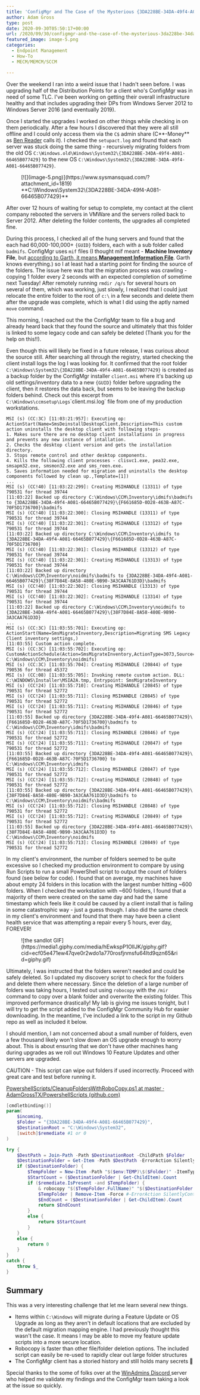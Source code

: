 ```yaml
---
title: 'ConfigMgr and The Case of the Mysterious {3DA228BE-34DA-49f4-A081-66465B077429} Folder'
author: Adam Gross
type: post
date: 2020-09-30T05:50:17+00:00
url: /2020/09/30/configmgr-and-the-case-of-the-mysterious-3da228be-34da-49f4-a081-66465b077429-folder/
featured_image: image-5.png
categories:
  - Endpoint Management
  - How-To
  - MECM/MEMCM/SCCM

---
```

Over the weekend I ran into a weird issue that I hadn't seen before. I was upgrading half of the Distribution Points for a client who's ConfigMgr was in need of some TLC. I've been working on getting their overall infrastructure healthy and that includes upgrading their DPs from Windows Server 2012 to Windows Server 2016 (and eventually 2019). 

Once I started the upgrades I worked on other things while checking in on them periodically. After a few hours I discovered that they were all still offline and I could only access them via the `C$` admin share (C**-Money** as [Ben Reader](https://twitter.com/powers_hell) calls it). I checked the `setupact.log` and found that each server was stuck doing the same thing - recursively migrating folders from the old OS `C:\Windows.old\Windows\System32\{3DA228BE-34DA-49f4-A081-66465B077429}` to the new OS `C:\Windows\System32\{3DA228BE-34DA-49f4-A081-66465B077429}`.

<div class="wp-block-image is-style-default">
  <figure class="aligncenter size-full is-resized">[![](image-5.png)](https://www.sysmansquad.com/?attachment_id=1819)<figcaption>**C:\Windows\System32\{3DA228BE-34DA-49f4-A081-66465B077429}**</figcaption></figure>
</div>

After over 12 hours of waiting for setup to complete, my contact at the client company rebooted the servers in VMWare and the servers rolled back to Server 2012. After deleting the folder contents, the upgrades all completed fine.

During this process, I checked all of the hung servers and found that the each had 60,000-100,000+ `{GUID}` folders, each with a sub folder called `badmifs`. ConfigMgr uses `mif` files (I thought mif meant - **Machine Inventory File**, but [according to Garth, it means **Management Information File**](https://www.enhansoft.com/what-is-a-management-information-format-mif-file/). Garth knows everything.) so I at least had a starting point for finding the source of the folders. The issue here was that the migration process was crawling - copying 1 folder every 2 seconds with an expected completion of sometime next Tuesday! After remotely running `rmdir /q/s` for several hours on several of them, which was working, just slowly, I realized that I could just relocate the entire folder to the root of `c:\` in a few seconds and delete them after the upgrade was complete, which is what I did using the aptly named `move` command.

This morning, I reached out the the ConfigMgr team to file a bug and already heard back that they found the source and ultimately that this folder is linked to some legacy code and can safely be deleted (Thank you for the help on this!!). 

Even though this will likely be fixed in a future release, I was curious about the source still. After searching all through the registry, started checking the client install logs the log I was looking for. It confirmed that the root folder `C:\Windows\System32\{3DA228BE-34DA-49f4-A081-66465B077429}` is created as a backup folder by the ConfigMgr installer `client.msi` where it's backing up old settings/inventory data to a new `{GUID}` folder before upgrading the client, then it restores the data back, but seems to be leaving the backup folders behind. Check out this excerpt from `C:\Windows\ccmsetup\Logs`\`client.msi.log` file from one of my production workstations.


```text
MSI (s) (CC:3C) [11:03:21:957]: Executing op: ActionStart(Name=SmsDeinstallDesktopClient,Description=This custom action uninstalls the desktop client with following steps-
1. Makes sure there are no desktop client installations in progress and prevents any new instance of intallation.
2. Checks the desktop client version and gets the installation directory.
3. Stops remote control and other desktop components.
4. Kills the following client processes - clisvc1.exe, pea32.exe, smsapm32.exe, smsmon32.exe and sms_reen.exe.
5. Saves information needed for migration and uninstalls the desktop components followed by clean up.,Template=[1])
...
MSI (s) (CC!40) [11:03:22:299]: Creating MSIHANDLE (13311) of type 790531 for thread 39744
[11:03:22] Backed up directory C:\Windows\CCM\Inventory\idmifs\badmifs to {3DA228BE-34DA-49f4-A081-66465B077429}\{F661685D-0D28-463B-A87C-70F5D1736700}\badmifs
MSI (s) (CC!40) [11:03:22:300]: Closing MSIHANDLE (13311) of type 790531 for thread 39744
MSI (s) (CC!40) [11:03:22:301]: Creating MSIHANDLE (13312) of type 790531 for thread 39744
[11:03:22] Backed up directory C:\Windows\CCM\Inventory\idmifs to {3DA228BE-34DA-49f4-A081-66465B077429}\{F661685D-0D28-463B-A87C-70F5D1736700}
MSI (s) (CC!40) [11:03:22:301]: Closing MSIHANDLE (13312) of type 790531 for thread 39744
MSI (s) (CC!40) [11:03:22:301]: Creating MSIHANDLE (13313) of type 790531 for thread 39744
[11:03:22] Backed up directory C:\Windows\CCM\Inventory\noidmifs\badmifs to {3DA228BE-34DA-49f4-A081-66465B077429}\{38F7D84E-8A58-480E-9B90-3A3CAA761D3D}\badmifs
MSI (s) (CC!40) [11:03:22:302]: Closing MSIHANDLE (13313) of type 790531 for thread 39744
MSI (s) (CC!40) [11:03:22:302]: Creating MSIHANDLE (13314) of type 790531 for thread 39744
[11:03:22] Backed up directory C:\Windows\CCM\Inventory\noidmifs to {3DA228BE-34DA-49f4-A081-66465B077429}\{38F7D84E-8A58-480E-9B90-3A3CAA761D3D}
... 
MSI (s) (CC:3C) [11:03:55:701]: Executing op: ActionStart(Name=SmsMigrateInventory,Description=Migrating SMS Legacy Client inventory settings,)
[11:03:55] Custom action complete.
MSI (s) (CC:3C) [11:03:55:702]: Executing op: CustomActionSchedule(Action=SmsMigrateInventory,ActionType=3073,Source=BinaryData,Target=SmsMigrateInventory,CustomActionData=C:\Windows\CCM\Inventory\idmifs
C:\Windows\CCM\Inventory\noidmifs)
MSI (s) (CC:3C) [11:03:55:704]: Creating MSIHANDLE (20844) of type 790536 for thread 45372
MSI (s) (CC:08) [11:03:55:705]: Invoking remote custom action. DLL: C:\WINDOWS\Installer\MSIA2A.tmp, Entrypoint: SmsMigrateInventory
MSI (s) (CC!24) [11:03:55:710]: Creating MSIHANDLE (20845) of type 790531 for thread 52772
MSI (s) (CC!24) [11:03:55:711]: Closing MSIHANDLE (20845) of type 790531 for thread 52772
MSI (s) (CC!24) [11:03:55:711]: Creating MSIHANDLE (20846) of type 790531 for thread 52772
[11:03:55] Backed up directory {3DA228BE-34DA-49f4-A081-66465B077429}\{F661685D-0D28-463B-A87C-70F5D1736700}\badmifs to C:\Windows\CCM\Inventory\idmifs\badmifs
MSI (s) (CC!24) [11:03:55:711]: Closing MSIHANDLE (20846) of type 790531 for thread 52772
MSI (s) (CC!24) [11:03:55:711]: Creating MSIHANDLE (20847) of type 790531 for thread 52772
[11:03:55] Backed up directory {3DA228BE-34DA-49f4-A081-66465B077429}\{F661685D-0D28-463B-A87C-70F5D1736700} to C:\Windows\CCM\Inventory\idmifs
MSI (s) (CC!24) [11:03:55:712]: Closing MSIHANDLE (20847) of type 790531 for thread 52772
MSI (s) (CC!24) [11:03:55:712]: Creating MSIHANDLE (20848) of type 790531 for thread 52772
[11:03:55] Backed up directory {3DA228BE-34DA-49f4-A081-66465B077429}\{38F7D84E-8A58-480E-9B90-3A3CAA761D3D}\badmifs to C:\Windows\CCM\Inventory\noidmifs\badmifs
MSI (s) (CC!24) [11:03:55:712]: Closing MSIHANDLE (20848) of type 790531 for thread 52772
MSI (s) (CC!24) [11:03:55:712]: Creating MSIHANDLE (20849) of type 790531 for thread 52772
[11:03:55] Backed up directory {3DA228BE-34DA-49f4-A081-66465B077429}\{38F7D84E-8A58-480E-9B90-3A3CAA761D3D} to C:\Windows\CCM\Inventory\noidmifs
MSI (s) (CC!24) [11:03:55:713]: Closing MSIHANDLE (20849) of type 790531 for thread 52772
```


In my client's environment, the number of folders seemed to be quite excessive so I checked my production environment to compare by using Run Scripts to run a small PowerShell script to output the count of folders found (see below for code). I found that on average, my machines have about empty 24 folders in this location with the largest number hitting ~600 folders. When I checked the workstation with ~600 folders, I found that a majority of them were created on the same day and had the same timestamp which feels like it could be caused by a client install that is failing in some catastrophic way - just a guess though. I also did the same check in my client's environment and found that there may have been a client health service that was attempting a repair every 5 hours, ever day, FOREVER!

<div class="wp-block-image is-style-default">
  <figure class="aligncenter is-resized">![the sandlot GIF](https://media1.giphy.com/media/hEwkspP1OllJK/giphy.gif?cid=ecf05e471ew47qve0r2wdo1a770rosfjnmsfu64ltd9qzn65&rid=giphy.gif)</figure>
</div>

Ultimately, I was instructed that the folders weren't needed and could be safely deleted. So I updated my discovery script to check for the folders and delete them where necessary. Since the deletion of a large number of folders was taking hours, I tested out using `robocopy` with the `/mir` command to copy over a blank folder and overwrite the existing folder. This improved performance drastically! My lab is giving me issues tonight, but I will try to get the script added to the ConfigMgr Community Hub for easier downloading. In the meantime, I've included a link to the script in my Github repo as well as included it below.

I should mention, I am not concerned about a small number of folders, even a few thousand likely won't slow down an OS upgrade enough to worry about. This is about ensuring that we don't have other machines hang during upgrades as we roll out Windows 10 Feature Updates and other servers are upgraded.

<p class="has-pale-pink-background-color has-background">
  CAUTION - This script can wipe out folders if used incorrectly. Proceed with great care and test before running it.
</p>

[PowershellScripts/CleanupFoldersWithRoboCopy.ps1 at master · AdamGrossTX/PowershellScripts (github.com)](https://github.com/AdamGrossTX/PowershellScripts/blob/master/ConfigMgr/Troubleshooting/CleanupFoldersWithRoboCopy.ps1)


```powershell
[cmdletbinding()]
param(
    $incoming,
    $Folder = "{3DA228BE-34DA-49f4-A081-66465B077429}",
    $DestinationRoot = "C:\Windows\System32",
    [switch]$remediate #1 or 0
)

try {
    $DestPath = Join-Path -Path $DestinationRoot -ChildPath $Folder
    $DestinationFolder = Get-Item -Path $DestPath -ErrorAction SilentlyContinue
    if ($DestinationFolder) {
        $TempFolder = New-Item -Path "$($env:TEMP)\$($Folder)" -ItemType Directory -Force
        $StartCount = ($DestinationFolder | Get-ChildItem).Count
        if ($remediate.IsPresent -and $TempFolder) {
            & robocopy "$($TempFolder.FullName)" "$($DestinationFolder.FullName.ToString())" /mir /r:0 /w:0 /e | Out-Null
            $TempFolder | Remove-Item -Force #-ErrorAction SilentlyContinue
            $EndCount = ($DestinationFolder | Get-ChildItem).Count
            return $EndCount
        }
        else {
            return $StartCount
        }
    }
    else {
        return 0
    }
}
catch {
    throw $_
}
```


## Summary

This was a very interesting challenge that let me learn several new things.

  * Items within `C:\Windows` will migrate during a Feature Update or OS Upgrade as long as they aren't in default locations that are excluded by the default migration mapping engine. I had previously thought this wasn't the case. It means I may be able to move my feature update scripts into a more secure location.
  * Robocopy is faster than other file/folder deletion options. The included script can easily be re-used to rapidly clear out large folder structures
  * The ConfigMgr client has a storied history and still holds many secrets 🙂

Special thanks to the some of folks over at the [WinAdmins Discord ](http://aka.ms/WinAdmins)server who helped me validate my findings and the ConfigMgr team taking a look at the issue so quickly.

